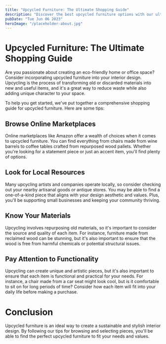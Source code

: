 ```yaml
---
title: "Upcycled Furniture: The Ultimate Shopping Guide"
description: "Discover the best upcycled furniture options with our ultimate shopping guide. From tables to chairs and beyond, transform your space with eco-friendly pieces that are both stylish and sustainable."
pubDate: "Tue Jun 06 2023"
heroImage: "/placeholder-about.jpg"
---
```


# Upcycled Furniture: The Ultimate Shopping Guide

Are you passionate about creating an eco-friendly home or office space? Consider incorporating upcycled furniture into your interior design. Upcycling is the process of transforming old or discarded materials into new and useful items, and it&#39;s a great way to reduce waste while also adding unique character to your space.

To help you get started, we&#39;ve put together a comprehensive shopping guide for upcycled furniture. Here are some tips:

## Browse Online Marketplaces

Online marketplaces like Amazon offer a wealth of choices when it comes to upcycled furniture. You can find everything from chairs made from wine barrels to coffee tables crafted from repurposed wood pallets. Whether you&#39;re looking for a statement piece or just an accent item, you&#39;ll find plenty of options.

## Look for Local Resources

Many upcycling artists and companies operate locally, so consider checking out your nearby artisanal goods or antique stores. You may be able to find a one-of-a-kind piece that aligns with your design aesthetic and values. Plus, you&#39;ll be supporting small businesses and keeping your community thriving.

## Know Your Materials

Upcycling involves repurposing old materials, so it&#39;s important to consider the source and quality of each item. For instance, furniture made from reclaimed wood can be stunning, but it&#39;s also important to ensure that the wood is free from harmful chemicals or potential structural issues.

## Pay Attention to Functionality

Upcycling can create unique and artistic pieces, but it&#39;s also important to ensure that each item is functional and practical for your needs. For instance, a chair made from a car seat might look cool, but is it comfortable to sit on for long periods of time? Consider how each item will fit into your daily life before making a purchase.

# Conclusion

Upcycled furniture is an ideal way to create a sustainable and stylish interior design. By following our tips for browsing and selecting pieces, you&#39;ll be able to find the perfect upcycled furniture to fit your needs and values.